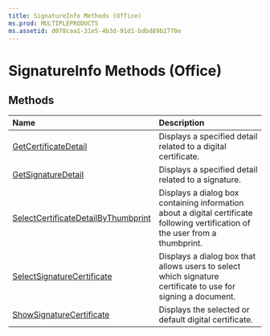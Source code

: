 ```yaml
---
title: SignatureInfo Methods (Office)
ms.prod: MULTIPLEPRODUCTS
ms.assetid: d078caa1-31e5-4b3d-91d1-bdbd89b2770e
---
```



# SignatureInfo Methods (Office)

## Methods



|**Name**|**Description**|
|:-----|:-----|
|[GetCertificateDetail](signatureinfo-getcertificatedetail-method-office.md)|Displays a specified detail related to a digital certificate.|
|[GetSignatureDetail](signatureinfo-getsignaturedetail-method-office.md)|Displays a specified detail related to a signature.|
|[SelectCertificateDetailByThumbprint](signatureinfo-selectcertificatedetailbythumbprint-method-office.md)|Displays a dialog box containing information about a digital certificate following vertification of the user from a thumbprint.|
|[SelectSignatureCertificate](signatureinfo-selectsignaturecertificate-method-office.md)|Displays a dialog box that allows users to select which signature certificate to use for signing a document.|
|[ShowSignatureCertificate](signatureinfo-showsignaturecertificate-method-office.md)|Displays the selected or default digital certificate. |

